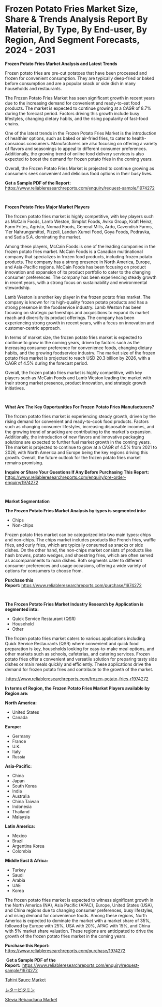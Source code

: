<p><h1>Frozen Potato Fries Market Size, Share & Trends Analysis Report By Material, By Type, By End-user, By Region, And Segment Forecasts, 2024 - 2031</h1></p><p><strong>Frozen Potato Fries Market Analysis and Latest Trends</strong></p>
<p><p>Frozen potato fries are pre-cut potatoes that have been processed and frozen for convenient consumption. They are typically deep-fried or baked before consumption and are a popular snack or side dish in many households and restaurants.</p><p>The Frozen Potato Fries Market has seen significant growth in recent years due to the increasing demand for convenient and ready-to-eat food products. The market is expected to continue growing at a CAGR of 8.7% during the forecast period. Factors driving this growth include busy lifestyles, changing dietary habits, and the rising popularity of fast-food chains.</p><p>One of the latest trends in the Frozen Potato Fries Market is the introduction of healthier options, such as baked or air-fried fries, to cater to health-conscious consumers. Manufacturers are also focusing on offering a variety of flavors and seasonings to appeal to different consumer preferences. Additionally, the growing trend of online food delivery services is also expected to boost the demand for frozen potato fries in the coming years.</p><p>Overall, the Frozen Potato Fries Market is projected to continue growing as consumers seek convenient and delicious food options in their busy lives.</p></p>
<p><strong>Get a Sample PDF of the Report:&nbsp;</strong> <a href="https://www.reliableresearchreports.com/enquiry/request-sample/1974272">https://www.reliableresearchreports.com/enquiry/request-sample/1974272</a></p>
<p>&nbsp;</p>
<p><strong>Frozen Potato Fries Major Market Players</strong></p>
<p><p>The frozen potato fries market is highly competitive, with key players such as McCain Foods, Lamb Weston, Simplot Foods, Aviko Group, Kraft Heinz, Farm Frites, Agristo, Nomad Foods, General Mills, Ardo, Cavendish Farms, 11er Nahrungsmittel, Pizzoli, Landun Xumei Food, Goya Foods, Podravka, and Sadia S.A. dominating the market.</p><p>Among these players, McCain Foods is one of the leading companies in the frozen potato fries market. McCain Foods is a Canadian multinational company that specializes in frozen food products, including frozen potato products. The company has a strong presence in North America, Europe, and Asia-Pacific regions. McCain Foods has been focusing on product innovation and expansion of its product portfolio to cater to the changing consumer preferences. The company has been experiencing steady growth in recent years, with a strong focus on sustainability and environmental stewardship.</p><p>Lamb Weston is another key player in the frozen potato fries market. The company is known for its high-quality frozen potato products and has a strong presence in the foodservice industry. Lamb Weston has been focusing on strategic partnerships and acquisitions to expand its market reach and diversify its product offerings. The company has been experiencing strong growth in recent years, with a focus on innovation and customer-centric approach.</p><p>In terms of market size, the frozen potato fries market is expected to continue to grow in the coming years, driven by factors such as the increasing consumer preference for convenience foods, changing dietary habits, and the growing foodservice industry. The market size of the frozen potato fries market is projected to reach USD 20.3 billion by 2026, with a CAGR of 4.5% during the forecast period.</p><p>Overall, the frozen potato fries market is highly competitive, with key players such as McCain Foods and Lamb Weston leading the market with their strong market presence, product innovation, and strategic growth initiatives.</p></p>
<p>&nbsp;</p>
<p><strong>What Are The Key Opportunities For Frozen Potato Fries Manufacturers?</strong></p>
<p><p>The frozen potato fries market is experiencing steady growth, driven by the rising demand for convenient and ready-to-cook food products. Factors such as changing consumer lifestyles, increasing disposable incomes, and the growing trend of snacking are contributing to the market's expansion. Additionally, the introduction of new flavors and innovative packaging solutions are expected to further fuel market growth in the coming years. The market is projected to continue to grow at a CAGR of 4.5% from 2021 to 2026, with North America and Europe being the key regions driving this growth. Overall, the future outlook for the frozen potato fries market remains promising.</p></p>
<p><strong>Inquire or Share Your Questions If Any Before Purchasing This Report:</strong> <a href="https://www.reliableresearchreports.com/enquiry/pre-order-enquiry/1974272">https://www.reliableresearchreports.com/enquiry/pre-order-enquiry/1974272</a></p>
<p>&nbsp;</p>
<p><strong>Market Segmentation</strong></p>
<p><strong>The Frozen Potato Fries Market Analysis by types is segmented into:</strong></p>
<p><ul><li>Chips</li><li>Non-chips</li></ul></p>
<p><p>Frozen potato fries market can be categorized into two main types: chips and non-chips. The chips market includes products like French fries, waffle fries, and curly fries, which are typically consumed as snacks or side dishes. On the other hand, the non-chips market consists of products like hash browns, potato wedges, and shoestring fries, which are often served as accompaniments to main dishes. Both segments cater to different consumer preferences and usage occasions, offering a wide variety of options for consumers to choose from.</p></p>
<p><strong>Purchase this Report:&nbsp;</strong><a href="https://www.reliableresearchreports.com/purchase/1974272">https://www.reliableresearchreports.com/purchase/1974272</a></p>
<p>&nbsp;</p>
<p><strong>The Frozen Potato Fries Market Industry Research by Application is segmented into:</strong></p>
<p><ul><li>Quick Service Restaurant (QSR)</li><li>Household</li><li>Other</li></ul></p>
<p><p>The frozen potato fries market caters to various applications including Quick Service Restaurants (QSR) where convenient and quick food preparation is key, households looking for easy-to-make meal options, and other markets such as schools, cafeterias, and catering services. Frozen potato fries offer a convenient and versatile solution for preparing tasty side dishes or main meals quickly and efficiently. These applications drive the demand for frozen potato fries and contribute to the growth of the market.</p></p>
<p><a href="https://www.reliableresearchreports.com/frozen-potato-fries-r1974272">&nbsp;https://www.reliableresearchreports.com/frozen-potato-fries-r1974272</a></p>
<p><strong>In terms of Region, the Frozen Potato Fries Market Players available by Region are:</strong></p>
<p>
    <p> <strong> North America: </strong>
        <ul>
            <li>United States</li>
            <li>Canada</li>
        </ul>
        </p> 
    <p> <strong> Europe: </strong>
        <ul>
            <li>Germany</li>
            <li>France</li>
            <li>U.K.</li>
            <li>Italy</li>
            <li>Russia</li>
        </ul>
        </p> 
    <p> <strong> Asia-Pacific: </strong>
        <ul>
            <li>China</li>
            <li>Japan</li>
            <li>South Korea</li>
            <li>India</li>
            <li>Australia</li>
            <li>China Taiwan</li>
            <li>Indonesia</li>
            <li>Thailand</li>
            <li>Malaysia</li>
        </ul>
        </p> 
    <p> <strong> Latin America: </strong>
        <ul>
            <li>Mexico</li>
            <li>Brazil</li>
            <li>Argentina Korea</li>
            <li>Colombia</li>
        </ul>
        </p> 
    <p> <strong> Middle East & Africa: </strong>
        <ul>
            <li>Turkey</li>
            <li>Saudi</li>
            <li>Arabia</li>
            <li>UAE</li>
            <li>Korea</li>
        </ul>
    </p>
    </p>
<p><p>The frozen potato fries market is expected to witness significant growth in the North America (NA), Asia Pacific (APAC), Europe, United States (USA), and China regions due to changing consumer preferences, busy lifestyles, and rising demand for convenience foods. Among these regions, North America is expected to dominate the market with a market share of 35%, followed by Europe with 25%, USA with 20%, APAC with 15%, and China with 5% market share valuation. These regions are anticipated to drive the growth of the frozen potato fries market in the coming years.</p></p>
<p><strong>Purchase this Report: </strong><a href="https://www.reliableresearchreports.com/purchase/1974272">https://www.reliableresearchreports.com/purchase/1974272</a></p>
<p>&nbsp;<strong>Get a Sample PDF of the Report:&nbsp;&nbsp;</strong><a href="https://www.reliableresearchreports.com/enquiry/request-sample/1974272">https://www.reliableresearchreports.com/enquiry/request-sample/1974272</a></p>
<p><strong></strong></p>
<p><p><a href="https://github.com/Angelnienowdseej3e45z3p8c/Market-Research-Report-List-1/blob/main/tahini-sauce-market.md">Tahini Sauce Market</a></p><p><a href="https://github.com/EstaSprer20231/Market-Research-Report-List-1/blob/main/636673919113.md">レタービタミン</a></p><p><a href="https://github.com/brentleyjimmiealvaradoz4l1rea/Market-Research-Report-List-2/blob/main/stevia-rebaudiana-market.md">Stevia Rebaudiana Market</a></p></p>